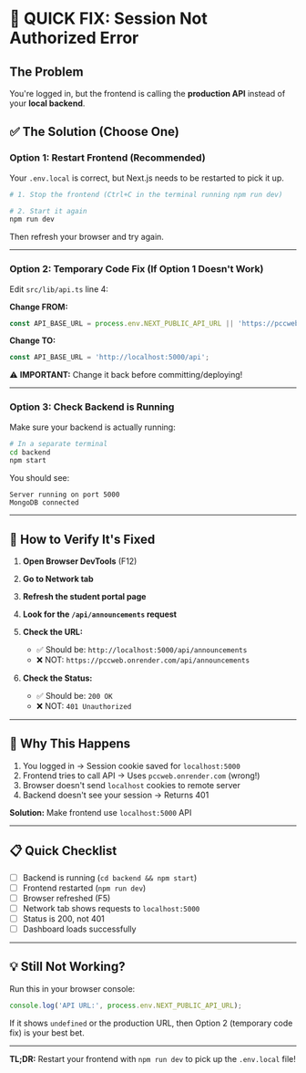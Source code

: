 # 🚨 QUICK FIX: Session Not Authorized Error

## The Problem
You're logged in, but the frontend is calling the **production API** instead of your **local backend**.

## ✅ The Solution (Choose One)

### Option 1: Restart Frontend (Recommended)

Your `.env.local` is correct, but Next.js needs to be restarted to pick it up.

```bash
# 1. Stop the frontend (Ctrl+C in the terminal running npm run dev)

# 2. Start it again
npm run dev
```

Then refresh your browser and try again.

---

### Option 2: Temporary Code Fix (If Option 1 Doesn't Work)

Edit `src/lib/api.ts` line 4:

**Change FROM:**
```typescript
const API_BASE_URL = process.env.NEXT_PUBLIC_API_URL || 'https://pccweb.onrender.com/api';
```

**Change TO:**
```typescript
const API_BASE_URL = 'http://localhost:5000/api';
```

⚠️ **IMPORTANT:** Change it back before committing/deploying!

---

### Option 3: Check Backend is Running

Make sure your backend is actually running:

```bash
# In a separate terminal
cd backend
npm start
```

You should see:
```
Server running on port 5000
MongoDB connected
```

---

## 🧪 How to Verify It's Fixed

1. **Open Browser DevTools** (F12)
2. **Go to Network tab**
3. **Refresh the student portal page**
4. **Look for the `/api/announcements` request**
5. **Check the URL:**
   - ✅ Should be: `http://localhost:5000/api/announcements`
   - ❌ NOT: `https://pccweb.onrender.com/api/announcements`

6. **Check the Status:**
   - ✅ Should be: `200 OK`
   - ❌ NOT: `401 Unauthorized`

---

## 🎯 Why This Happens

1. You logged in → Session cookie saved for `localhost:5000`
2. Frontend tries to call API → Uses `pccweb.onrender.com` (wrong!)
3. Browser doesn't send `localhost` cookies to remote server
4. Backend doesn't see your session → Returns 401

**Solution:** Make frontend use `localhost:5000` API

---

## 📋 Quick Checklist

- [ ] Backend is running (`cd backend && npm start`)
- [ ] Frontend restarted (`npm run dev`)
- [ ] Browser refreshed (F5)
- [ ] Network tab shows requests to `localhost:5000`
- [ ] Status is 200, not 401
- [ ] Dashboard loads successfully

---

## 💡 Still Not Working?

Run this in your browser console:
```javascript
console.log('API URL:', process.env.NEXT_PUBLIC_API_URL);
```

If it shows `undefined` or the production URL, then Option 2 (temporary code fix) is your best bet.

---

**TL;DR:** Restart your frontend with `npm run dev` to pick up the `.env.local` file!
